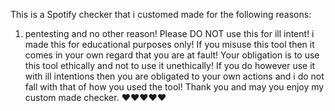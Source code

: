 This is a Spotify checker that i 
customed made for the following
reasons:
1. pentesting
and no other reason!
Please DO NOT use this for ill intent!
i made this for educational purposes
only! If you misuse this tool
then it comes in your own regard 
that you are at fault!
Your obligation is to use this tool 
ethically and not to use it unethically!
If you do however use it with ill
intentions then you are obligated to
your own actions and i do not fall
with that of how you used the tool!
Thank you and may you enjoy my custom
made checker. ❤️❤️❤️❤️❤️
